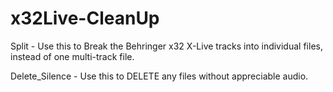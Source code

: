 # x32Live-CleanUp
Split - Use this to Break the Behringer x32 X-Live tracks into individual files, instead of one multi-track file.

Delete_Silence - Use this to DELETE any files without appreciable audio.
